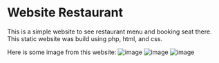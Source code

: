 # Website Restaurant
This is a simple website to see restaurant menu and booking seat there.
This static website was build using php, html, and css.

Here is some image from this website:
![image](https://user-images.githubusercontent.com/79703224/113478173-bb780e00-94b9-11eb-9118-705dc4225853.png)
![image](https://user-images.githubusercontent.com/79703224/113478214-009c4000-94ba-11eb-9dd5-449b2a2d6ff4.png)
![image](https://user-images.githubusercontent.com/79703224/113478218-0a25a800-94ba-11eb-9e70-2804f193d4a2.png)
